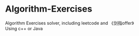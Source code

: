# Algorithm-Exercises
Algorithm Exercises solver, including leetcode and 《剑指offer》   
Using c++ or Java  
